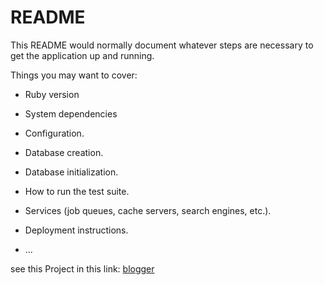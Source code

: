 # README

This README would normally document whatever steps are necessary to get the
application up and running.

Things you may want to cover:

* Ruby version

* System dependencies

* Configuration.

* Database creation.

* Database initialization.

* How to run the test suite.

* Services (job queues, cache servers, search engines, etc.).

* Deployment instructions.

* ...

see this Project in this link: [blogger](https://immense-inlet-47223.herokuapp.com/)
